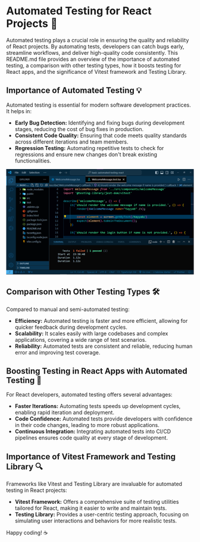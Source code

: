 # Automated Testing for React Projects 🚀

Automated testing plays a crucial role in ensuring the quality and reliability of React projects. By automating tests, developers can catch bugs early, streamline workflows, and deliver high-quality code consistently. This README.md file provides an overview of the importance of automated testing, a comparison with other testing types, how it boosts testing for React apps, and the significance of Vitest framework and Testing Library.

## Importance of Automated Testing 💡

Automated testing is essential for modern software development practices. It helps in:

- **Early Bug Detection:** Identifying and fixing bugs during development stages, reducing the cost of bug fixes in production.
- **Consistent Code Quality:** Ensuring that code meets quality standards across different iterations and team members.
- **Regression Testing:** Automating repetitive tests to check for regressions and ensure new changes don't break existing functionalities.

![Testing Basic](./basic-automated-testing-react/src/assets/testing-basic.png)

## Comparison with Other Testing Types 🛠️

Compared to manual and semi-automated testing:

- **Efficiency:** Automated testing is faster and more efficient, allowing for quicker feedback during development cycles.
- **Scalability:** It scales easily with large codebases and complex applications, covering a wide range of test scenarios.
- **Reliability:** Automated tests are consistent and reliable, reducing human error and improving test coverage.

## Boosting Testing in React Apps with Automated Testing 🔑 

For React developers, automated testing offers several advantages:

- **Faster Iterations:** Automating tests speeds up development cycles, enabling rapid iteration and deployment.
- **Code Confidence:** Automated tests provide developers with confidence in their code changes, leading to more robust applications.
- **Continuous Integration:** Integrating automated tests into CI/CD pipelines ensures code quality at every stage of development.

## Importance of Vitest Framework and Testing Library 🔍

Frameworks like Vitest and Testing Library are invaluable for automated testing in React projects:

- **Vitest Framework:** Offers a comprehensive suite of testing utilities tailored for React, making it easier to write and maintain tests.
- **Testing Library:** Provides a user-centric testing approach, focusing on simulating user interactions and behaviors for more realistic tests.

Happy coding! ☕